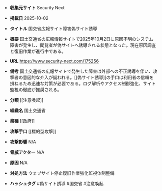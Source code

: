 - **収集元サイト**
Security Next

- **掲載日**
2025-10-02

- **タイトル**
国交省広報サイト障害偽サイト誘導

- **概要**
国土交通省の広報情報サイトで2025年10月2日に原因不明のシステム障害が発生し、閲覧者が偽サイトへ誘導される状態となった。現在原因調査と復旧作業が進行中である。

- **URL**
https://www.security-next.com/175256

- **備考**
国土交通省の広報サイトで発生した障害は外部への不正誘導を伴い、攻撃者の意図的な介入が疑われる。[[偽サイト誘導]]の手口は利用者の信頼を損ねるため迅速な対策が必要である。ログ解析やアクセス制御強化、サイト監視の徹底が推奨される。

- **分類**
[[注意喚起]]

- **組織名**
国土交通省

- **業種**
[[政府]]

- **攻撃手口**
[[標的型攻撃]]

- **攻撃影響**
N/A

- **脅威アクター**
N/A

- **原因**
N/A

- **対処方法**
ウェブサイト停止復旧作業強化監視体制整備

- **ハッシュタグ**
#偽サイト誘導 #国交省 #注意喚起
